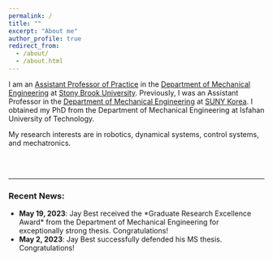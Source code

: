 ```yaml
---
permalink: /
title: ""
excerpt: "About me"
author_profile: true
redirect_from: 
  - /about/
  - /about.html
---
```


I am an [Assistant Professor of Practice](https://me.stonybrook.edu/people/faculty/Fakhari_Amin.php) in the [Department of Mechanical Engineering](https://me.stonybrook.edu/) at [Stony Brook University](https://www.stonybrook.edu/). Previously, I was an Assistant Professor in the [Department of Mechanical Engineering](https://me.sunykorea.ac.kr/me/) at [SUNY Korea](https://www.sunykorea.ac.kr/en/). I obtained my PhD from the Department of Mechanical Engineering at Isfahan University of Technology.

My research interests are in robotics, dynamical systems, control systems, and mechatronics.

<br>
<br>

<hr>


<h3>Recent News:</h3>
<ul style="margin-left: 0; padding-left: 1.5em; list-style-type: disc;">
  <li><b>May 19, 2023</b>: Jay Best received the *Graduate Research Excellence Award* from the Department of Mechanical Engineering for exceptionally strong thesis. Congratulations!</li>
  <li><b>May 2, 2023</b>: Jay Best successfully defended his MS thesis. Congratulations!</li>
</ul>